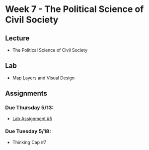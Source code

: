 # Week 7 - The Political Science of Civil Society
## Lecture
- The Political Science of Civil Society
<!-- - [The Political Science of Civil Society](./Materials/AA191_S_W6_Lecture_6.pdf) -->

## Lab
<!-- -  [Map Layers and Visual Design](./Lab/) -->
-  Map Layers and Visual Design

## Assignments

### Due Thursday 5/13:
- [Lab Assignment #5](./Lab/lab_assignment.md)

### Due Tuesday 5/18:
- Thinking Cap #7
<!-- - [Thinking Cap #7](https://github.com/albertkun/21S-ASIAAM-191A/discussions/144) -->

<!-- #### Readings: -->
<!-- 1. [Costanza-Chock, S. (2018) Design Justice.](./Materials/Design_Justice.pdf) -->